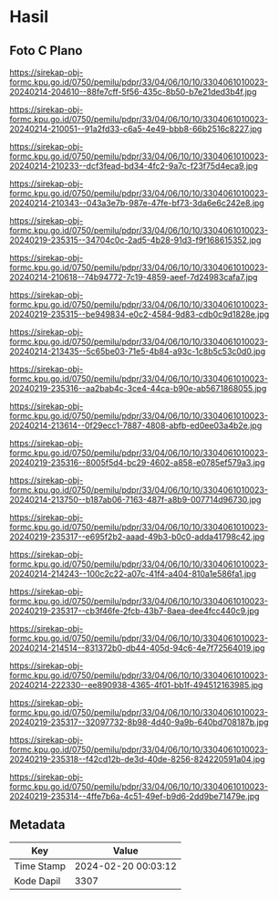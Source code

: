 # Hasil

## Foto C Plano

https://sirekap-obj-formc.kpu.go.id/0750/pemilu/pdpr/33/04/06/10/10/3304061010023-20240214-204610--88fe7cff-5f56-435c-8b50-b7e21ded3b4f.jpg

https://sirekap-obj-formc.kpu.go.id/0750/pemilu/pdpr/33/04/06/10/10/3304061010023-20240214-210051--91a2fd33-c6a5-4e49-bbb8-66b2516c8227.jpg

https://sirekap-obj-formc.kpu.go.id/0750/pemilu/pdpr/33/04/06/10/10/3304061010023-20240214-210233--dcf3fead-bd34-4fc2-9a7c-f23f75d4eca9.jpg

https://sirekap-obj-formc.kpu.go.id/0750/pemilu/pdpr/33/04/06/10/10/3304061010023-20240214-210343--043a3e7b-987e-47fe-bf73-3da6e6c242e8.jpg

https://sirekap-obj-formc.kpu.go.id/0750/pemilu/pdpr/33/04/06/10/10/3304061010023-20240219-235315--34704c0c-2ad5-4b28-91d3-f9f168615352.jpg

https://sirekap-obj-formc.kpu.go.id/0750/pemilu/pdpr/33/04/06/10/10/3304061010023-20240214-210618--74b94772-7c19-4859-aeef-7d24983cafa7.jpg

https://sirekap-obj-formc.kpu.go.id/0750/pemilu/pdpr/33/04/06/10/10/3304061010023-20240219-235315--be949834-e0c2-4584-9d83-cdb0c9d1828e.jpg

https://sirekap-obj-formc.kpu.go.id/0750/pemilu/pdpr/33/04/06/10/10/3304061010023-20240214-213435--5c65be03-71e5-4b84-a93c-1c8b5c53c0d0.jpg

https://sirekap-obj-formc.kpu.go.id/0750/pemilu/pdpr/33/04/06/10/10/3304061010023-20240219-235316--aa2bab4c-3ce4-44ca-b90e-ab5671868055.jpg

https://sirekap-obj-formc.kpu.go.id/0750/pemilu/pdpr/33/04/06/10/10/3304061010023-20240214-213614--0f29ecc1-7887-4808-abfb-ed0ee03a4b2e.jpg

https://sirekap-obj-formc.kpu.go.id/0750/pemilu/pdpr/33/04/06/10/10/3304061010023-20240219-235316--8005f5d4-bc29-4602-a858-e0785ef579a3.jpg

https://sirekap-obj-formc.kpu.go.id/0750/pemilu/pdpr/33/04/06/10/10/3304061010023-20240214-213750--b187ab06-7163-487f-a8b9-007714d96730.jpg

https://sirekap-obj-formc.kpu.go.id/0750/pemilu/pdpr/33/04/06/10/10/3304061010023-20240219-235317--e695f2b2-aaad-49b3-b0c0-adda41798c42.jpg

https://sirekap-obj-formc.kpu.go.id/0750/pemilu/pdpr/33/04/06/10/10/3304061010023-20240214-214243--100c2c22-a07c-41f4-a404-810a1e586fa1.jpg

https://sirekap-obj-formc.kpu.go.id/0750/pemilu/pdpr/33/04/06/10/10/3304061010023-20240219-235317--cb3f46fe-2fcb-43b7-8aea-dee4fcc440c9.jpg

https://sirekap-obj-formc.kpu.go.id/0750/pemilu/pdpr/33/04/06/10/10/3304061010023-20240214-214514--831372b0-db44-405d-94c6-4e7f72564019.jpg

https://sirekap-obj-formc.kpu.go.id/0750/pemilu/pdpr/33/04/06/10/10/3304061010023-20240214-222330--ee890938-4365-4f01-bb1f-494512163985.jpg

https://sirekap-obj-formc.kpu.go.id/0750/pemilu/pdpr/33/04/06/10/10/3304061010023-20240219-235317--32097732-8b98-4d40-9a9b-640bd708187b.jpg

https://sirekap-obj-formc.kpu.go.id/0750/pemilu/pdpr/33/04/06/10/10/3304061010023-20240219-235318--f42cd12b-de3d-40de-8256-824220591a04.jpg

https://sirekap-obj-formc.kpu.go.id/0750/pemilu/pdpr/33/04/06/10/10/3304061010023-20240219-235314--4ffe7b6a-4c51-49ef-b9d6-2dd9be71479e.jpg


## Metadata

| Key        | Value               |
| ---------- | ------------------- |
| Time Stamp | 2024-02-20 00:03:12 |
| Kode Dapil | 3307                |



